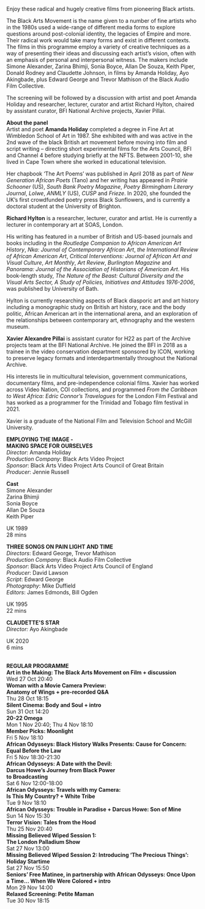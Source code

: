 
Enjoy these radical and hugely creative films from pioneering Black artists.

The Black Arts Movement is the name given to a number of fine artists who in the 1980s used a wide-range of different media forms to explore questions around post-colonial identity, the legacies of Empire and more. Their radical work would take many forms and exist in different contexts. The films in this programme employ a variety of creative techniques as a way of presenting their ideas and discussing each artist’s vision, often with an emphasis of personal and interpersonal witness. The makers include Simone Alexander, Zarina Bhimji, Sonia Boyce, Allan De Souza, Keith Piper, Donald Rodney and Claudette Johnson, in films by Amanda Holiday, Ayo Akingbade, plus Edward George and Trevor Mathison of the Black Audio Film Collective.

The screening will be followed by a discussion with artist and poet Amanda Holiday and researcher, lecturer, curator and artist Richard Hylton, chaired by assistant curator, BFI National Archive projects, Xavier Pillai.<br>

**About the panel**<br>
Artist and poet **Amanda Holiday** completed a degree in Fine Art at Wimbledon School of Art in 1987. She exhibited with and was active in the 2nd wave of the black British art movement before moving into film and script writing – directing short experimental films for the Arts Council, BFI and Channel 4 before studying briefly at the NFTS. Between 2001-10, she lived in Cape Town where she worked in educational television.

Her chapbook ‘The Art Poems’ was published in April 2018 as part of _New Generation African Poets_ (Tano) and her writing has appeared in _Prairie Schooner_ (US), _South Bank Poetry Magazine_, _Poetry Birmingham Literary Journal_, _Lolwe_, _ANMLY_ (US), _CUSP_ and _Frieze_. In 2020, she founded the UK’s first crowdfunded poetry press Black Sunflowers, and is currently a doctoral student at the University of Brighton.

**Richard Hylton** is a researcher, lecturer, curator and artist. He is currently a lecturer in contemporary art at SOAS, London.

His writing has featured in a number of British and US-based journals and books including in the _Routledge Companion to African American Art History_, _Nka: Journal of Contemporary African Art_, _the International Review of African American Art_, _Critical Interventions: Journal of African Art and Visual Culture_, _Art Monthly_, _Art Review_, _Burlington Magazine_ and _Panorama: Journal of the Association of Historians of American Art_. His book-length study,  _The Nature of the Beast: Cultural Diversity and the Visual Arts Sector, A Study of Policies, Initiatives and Attitudes 1976-2006_, was published by University  of Bath.

Hylton is currently researching aspects of Black diasporic art and art history including a monographic study on British art history, race and the body politic, African American art in the international arena, and an exploration of the relationships between contemporary art, ethnography and the western museum.

**Xavier Alexandre Pillai** is assistant curator for H22 as part of the Archive projects team at the BFI National Archive. He joined the BFI in 2018 as a trainee in the video conservation department sponsored by ICON, working to preserve legacy formats and interdepartmentally throughout the National Archive.

His interests lie in multicultural television, government communications, documentary films, and pre-independence colonial films. Xavier has worked across Video Nation, COI collections, and programmed _From the Caribbean to West Africa: Edric Connor’s_ _Travelogues_ for the London Film Festival and has worked as a programmer for the Trinidad and Tobago film festival in 2021.

Xavier is a graduate of the National Film and Television School and  McGill University.<br>


**EMPLOYING THE IMAGE -  
MAKING SPACE FOR OURSELVES**<br>
_Director_: Amanda Holiday<br>
_Production Company_: Black Arts Video Project<br>
_Sponsor_: Black Arts Video Project Arts Council of Great Britain<br>
_Producer_: Jennie Russell<br>

**Cast**<br>
Simone Alexander<br>
Zarina Bhimji<br>
Sonia Boyce<br>
Allan De Souza<br>
Keith Piper<br>

UK 1989<br>
28 mins<br>

**THREE SONGS ON PAIN LIGHT AND TIME**<br>
_Directors_: Edward George, Trevor Mathison  
_Production Company_: Black Audio Film Collective  
_Sponsor_:  Black Arts Video Project Arts Council of England  
_Producer_: David Lawson  
_Script_: Edward George  
_Photography_: Mike Duffield  
_Editors_: James Edmonds, Bill Ogden<br>

UK 1995<br>
22 mins<br>

**CLAUDETTE'S STAR**<br>
_Director:_ Ayo Akingbade<br>

UK 2020<br>
6 mins<br>
<br>

**REGULAR PROGRAMME**<br>
**Art in the Making:  The Black Arts Movement on Film + discussion**<br>
Wed 27 Oct 20:40<br>
**Woman with a Movie Camera Preview:  
Anatomy of Wings + pre-recorded Q&A**<br>
Thu 28 Oct 18:15<br>
**Silent Cinema: Body and Soul + intro**<br>
Sun 31 Oct 14:20<br>
**20-22 Omega**<br>
Mon 1 Nov 20:40; Thu 4 Nov 18:10<br>
**Member Picks: Moonlight**<br>
Fri 5 Nov 18:10<br>
**African Odysseys: Black History Walks Presents: Cause for Concern: Equal Before the Law**<br>
Fri 5 Nov 18:30-21:30<br>
**African Odysseys: A Date with the Devil:  
Darcus Howe’s Journey from Black Power  
to Broadcasting**<br>
Sat 6 Nov 12:00-18:00<br>
**African Odysseys: Travels with my Camera:  
Is This My Country? + White Tribe**<br>
Tue 9 Nov 18:10<br>
**African Odysseys: Trouble in Paradise + Darcus Howe: Son of Mine**<br>
Sun 14 Nov 15:30<br>
**Terror Vision: Tales from the Hood**<br>
Thu 25 Nov 20:40<br>
**Missing Believed Wiped Session 1:  
The London Palladium Show**<br>
Sat 27 Nov 13:00<br>
**Missing Believed Wiped Session 2: Introducing ‘The Precious Things’: Holiday Startime**<br>
Sat 27 Nov 15:50<br>
**Seniors’ Free Matinee, in partnership with African Odysseys: Once Upon a Time... When We Were Colored + intro**<br>
Mon 29 Nov 14:00<br>
**Relaxed Screening: Petite Maman**<br>
Tue 30 Nov 18:15<br>

<!--stackedit_data:
eyJoaXN0b3J5IjpbNjE2ODk5MDgwXX0=
-->